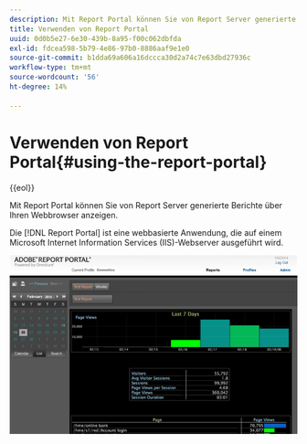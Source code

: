 ```yaml
---
description: Mit Report Portal können Sie von Report Server generierte Berichte über Ihren Webbrowser anzeigen.
title: Verwenden von Report Portal
uuid: 0d0b5e27-6e30-439b-8a95-f00c062dbfda
exl-id: fdcea598-5b79-4e86-97b0-8886aaf9e1e0
source-git-commit: b1dda69a606a16dccca30d2a74c7e63dbd27936c
workflow-type: tm+mt
source-wordcount: '56'
ht-degree: 14%

---
```


# Verwenden von Report Portal{#using-the-report-portal}

{{eol}}

Mit Report Portal können Sie von Report Server generierte Berichte über Ihren Webbrowser anzeigen.

Die [!DNL Report Portal] ist eine webbasierte Anwendung, die auf einem Microsoft Internet Information Services (IIS)-Webserver ausgeführt wird.

![](assets/report_portal_home.png)
